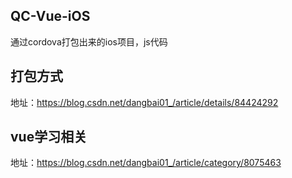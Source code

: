 ## QC-Vue-iOS
通过cordova打包出来的ios项目，js代码

## 打包方式
地址：https://blog.csdn.net/dangbai01_/article/details/84424292

## vue学习相关
地址：https://blog.csdn.net/dangbai01_/article/category/8075463
